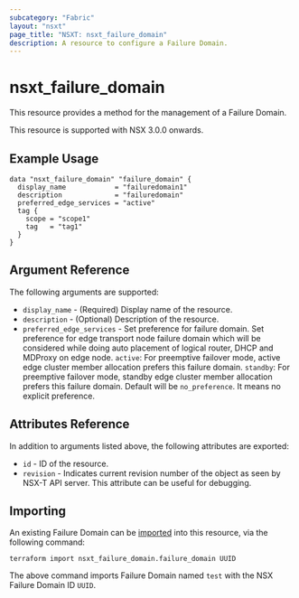 ```yaml
---
subcategory: "Fabric"
layout: "nsxt"
page_title: "NSXT: nsxt_failure_domain"
description: A resource to configure a Failure Domain.
---
```


# nsxt_failure_domain

This resource provides a method for the management of a Failure Domain.

This resource is supported with NSX 3.0.0 onwards.

## Example Usage

```hcl
data "nsxt_failure_domain" "failure_domain" {
  display_name            = "failuredomain1"
  description             = "failuredomain"
  preferred_edge_services = "active"
  tag {
    scope = "scope1"
    tag   = "tag1"
  }
}
```

## Argument Reference

The following arguments are supported:

* `display_name` - (Required) Display name of the resource.
* `description` - (Optional) Description of the resource.
* `preferred_edge_services` - Set preference for failure domain. Set preference for edge transport node failure domain which will be considered while doing auto placement of logical router, DHCP and MDProxy on edge node. `active`: For preemptive failover mode, active edge cluster member allocation prefers this failure domain. `standby`: For preemptive failover mode, standby edge cluster member allocation prefers this failure domain. Default will be `no_preference`. It means no explicit preference.

## Attributes Reference

In addition to arguments listed above, the following attributes are exported:

* `id` - ID of the resource.
* `revision` - Indicates current revision number of the object as seen by NSX-T API server. This attribute can be useful for debugging.

## Importing

An existing Failure Domain can be [imported][docs-import] into this resource, via the following command:

[docs-import]: https://www.terraform.io/cli/import

```
terraform import nsxt_failure_domain.failure_domain UUID
```
The above command imports Failure Domain named `test` with the NSX Failure Domain ID `UUID`.
